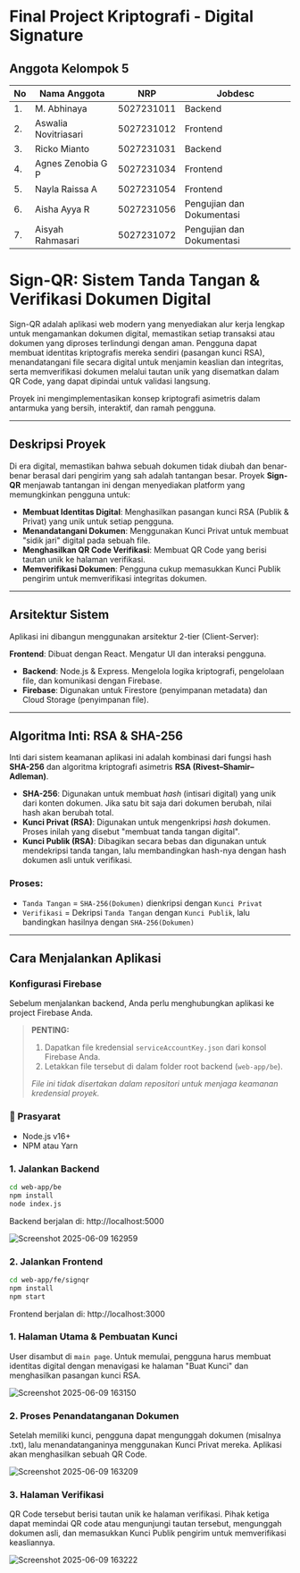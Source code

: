 # Final Project Kriptografi - Digital Signature

## Anggota Kelompok 5

| No | Nama Anggota        | NRP           | Jobdesc                          |
|----|---------------------|---------------|----------------------------------|
| 1. | M. Abhinaya         | 5027231011    | Backend                          |
| 2. | Aswalia Novitriasari| 5027231012    | Frontend                         |
| 3. | Ricko Mianto        | 5027231031    | Backend                          |
| 4. | Agnes Zenobia G P   | 5027231034    | Frontend                         |
| 5. | Nayla Raissa A      | 5027231054    | Frontend                         |
| 6. | Aisha Ayya R        | 5027231056    | Pengujian dan Dokumentasi        |
| 7. | Aisyah Rahmasari    | 5027231072    | Pengujian dan Dokumentasi        |


# Sign-QR: Sistem Tanda Tangan & Verifikasi Dokumen Digital

Sign-QR adalah aplikasi web modern yang menyediakan alur kerja lengkap untuk mengamankan dokumen digital, memastikan setiap transaksi atau dokumen yang diproses terlindungi dengan aman. Pengguna dapat membuat identitas kriptografis mereka sendiri (pasangan kunci RSA), menandatangani file secara digital untuk menjamin keaslian dan integritas, serta memverifikasi dokumen melalui tautan unik yang disematkan dalam QR Code, yang dapat dipindai untuk validasi langsung.

Proyek ini mengimplementasikan konsep kriptografi asimetris dalam antarmuka yang bersih, interaktif, dan ramah pengguna.

---

## Deskripsi Proyek

Di era digital, memastikan bahwa sebuah dokumen tidak diubah dan benar-benar berasal dari pengirim yang sah adalah tantangan besar. Proyek **Sign-QR** menjawab tantangan ini dengan menyediakan platform yang memungkinkan pengguna untuk:

- **Membuat Identitas Digital**: Menghasilkan pasangan kunci RSA (Publik & Privat) yang unik untuk setiap pengguna.
- **Menandatangani Dokumen**: Menggunakan Kunci Privat untuk membuat "sidik jari" digital pada sebuah file.
- **Menghasilkan QR Code Verifikasi**: Membuat QR Code yang berisi tautan unik ke halaman verifikasi.
- **Memverifikasi Dokumen**: Pengguna cukup memasukkan Kunci Publik pengirim untuk memverifikasi integritas dokumen.

---

## Arsitektur Sistem

Aplikasi ini dibangun menggunakan arsitektur 2-tier (Client-Server):

 **Frontend**: Dibuat dengan React. Mengatur UI dan interaksi pengguna.
- **Backend**: Node.js & Express. Mengelola logika kriptografi, pengelolaan file, dan komunikasi dengan Firebase.
- **Firebase**: Digunakan untuk Firestore (penyimpanan metadata) dan Cloud Storage (penyimpanan file).

---

## Algoritma Inti: RSA & SHA-256

Inti dari sistem keamanan aplikasi ini adalah kombinasi dari fungsi hash **SHA-256** dan algoritma kriptografi asimetris **RSA (Rivest–Shamir–Adleman)**.

- **SHA-256**: Digunakan untuk membuat *hash* (intisari digital) yang unik dari konten dokumen. Jika satu bit saja dari dokumen berubah, nilai hash akan berubah total.
- **Kunci Privat (RSA)**: Digunakan untuk mengenkripsi *hash* dokumen. Proses inilah yang disebut "membuat tanda tangan digital".
- **Kunci Publik (RSA)**: Dibagikan secara bebas dan digunakan untuk mendekripsi tanda tangan, lalu membandingkan hash-nya dengan hash dokumen asli untuk verifikasi.

### Proses:

- `Tanda Tangan` = `SHA-256(Dokumen)` dienkripsi dengan `Kunci Privat`
- `Verifikasi` = Dekripsi `Tanda Tangan` dengan `Kunci Publik`, lalu bandingkan hasilnya dengan `SHA-256(Dokumen)`
---

## Cara Menjalankan Aplikasi

### Konfigurasi Firebase

Sebelum menjalankan backend, Anda perlu menghubungkan aplikasi ke project Firebase Anda.

> **PENTING:**
> 1. Dapatkan file kredensial `serviceAccountKey.json` dari konsol Firebase Anda.
> 2. Letakkan file tersebut di dalam folder root backend (`web-app/be`).
>
> *File ini tidak disertakan dalam repositori untuk menjaga keamanan kredensial proyek.*

### 🔧 Prasyarat

- Node.js v16+
- NPM atau Yarn

### 1. Jalankan Backend

```bash
cd web-app/be
npm install
node index.js
```
Backend berjalan di: http://localhost:5000

![Screenshot 2025-06-09 162959](https://github.com/user-attachments/assets/f8a3f14a-f463-4447-801b-4b8c120fdb60)

### 2. Jalankan Frontend

```bash
cd web-app/fe/signqr
npm install
npm start
```
Frontend berjalan di: http://localhost:3000

### 1. Halaman Utama & Pembuatan Kunci
User disambut di `main page`. Untuk memulai, pengguna harus membuat identitas digital dengan menavigasi ke halaman "Buat Kunci" dan menghasilkan pasangan kunci RSA.

![Screenshot 2025-06-09 163150](https://github.com/user-attachments/assets/4a6e4de0-6791-434b-94d6-43fa69e3d591)

### 2. Proses Penandatanganan Dokumen
Setelah memiliki kunci, pengguna dapat mengunggah dokumen (misalnya .txt), lalu menandatanganinya menggunakan Kunci Privat mereka. Aplikasi akan menghasilkan sebuah QR Code.

![Screenshot 2025-06-09 163209](https://github.com/user-attachments/assets/ed2e8f1e-d75b-467d-8de5-97758ba801f8)

### 3. Halaman Verifikasi
QR Code tersebut berisi tautan unik ke halaman verifikasi. Pihak ketiga dapat memindai QR code atau mengunjungi tautan tersebut, mengunggah dokumen asli, dan memasukkan Kunci Publik pengirim untuk memverifikasi keasliannya.

![Screenshot 2025-06-09 163222](https://github.com/user-attachments/assets/2d432243-2eff-490c-8184-29915844e25f)

